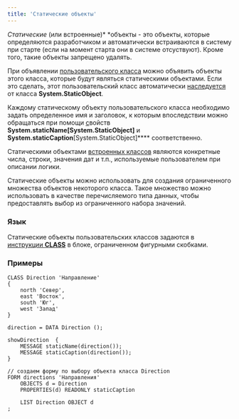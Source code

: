 ```yaml
---
title: 'Статические объекты'
---
```


*Статические* (или встроенные)* *объекты - это объекты, которые определяются разработчиком и автоматически встраиваются в систему при старте (если на момент старта они в системе отсуствуют). Кроме того, такие объекты запрещено удалять.

При объявлении [пользовательского класса](User_classes.md) можно объявить объекты этого класса, которые будут являться статическими объектами. Если это сделать, этот пользовательский класс автоматически [наследуется](User_classes.md#inheritance) от класса **System.StaticObject**.

Каждому статическому объекту пользовательского класса необходимо задать определенное имя и заголовок, к которым впоследствии можно обращаться при помощи [с](Properties.md)войств **System.staticName\[System.StaticObject\]** и **System.staticCaption**\[System.StaticObject\]**** соответственно. 

Статическими объектами [встроенных классов](Built-in_classes.md) являются конкретные числа, строки, значения дат и т.п., используемые пользователем при описании логики.

Статические объекты можно использовать для создания ограниченного множества объектов некоторого класса. Такое множество можно использовать в качестве перечисляемого типа данных, чтобы предоставлять выбор из ограниченного набора значений. 

### Язык

Статические объекты пользовательских классов задаются в [инструкции **CLASS**](CLASS_instruction.md) в блоке, ограниченном фигурными скобками.

### Примеры

```lsf
CLASS Direction 'Направление'
{
    north 'Север',
    east 'Восток',
    south 'Юг',
    west 'Запад'
}

direction = DATA Direction ();

showDirection  {
    MESSAGE staticName(direction());
    MESSAGE staticCaption(direction());
}

// создаем форму по выбору объекта класса Direction
FORM directions 'Направления'
    OBJECTS d = Direction
    PROPERTIES(d) READONLY staticCaption

    LIST Direction OBJECT d
;
```

